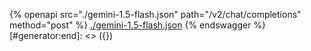 [#generator:start]: <> ({ "template": "openapi" })
{% openapi src="./gemini-1.5-flash.json" path="/v2/chat/completions" method="post" %}
[./gemini-1.5-flash.json](./gemini-1.5-flash.json)
{% endswagger %}
[#generator:end]: <> ({})